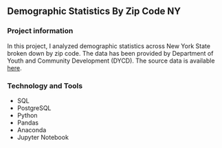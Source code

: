 ## Demographic Statistics By Zip Code NY

### Project information

In this project, I analyzed demographic statistics across New York State broken down by zip code. The data has been provided by Department of Youth and Community Development (DYCD). The source data is available [here](https://data.cityofnewyork.us/City-Government/Demographic-Statistics-By-Zip-Code/kku6-nxdu).


### Technology and Tools

+ SQL
+ PostgreSQL
+ Python
+ Pandas
+ Anaconda
+ Jupyter Notebook

